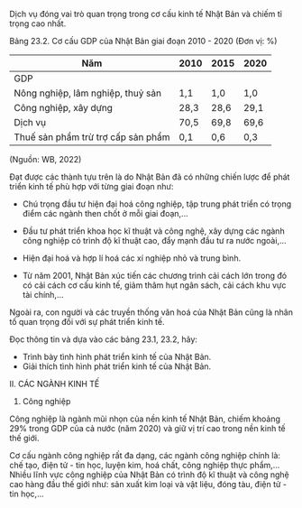 Dịch vụ đóng vai trò quan trọng trong cơ cấu kinh tế Nhật Bản và chiếm tỉ trọng cao nhất.

Bảng 23.2. Cơ cấu GDP của Nhật Bản giai đoạn 2010 - 2020
(Đơn vị: %)

Năm | 2010 | 2015 | 2020
--- | --- | --- | ---
GDP | | |
Nông nghiệp, lâm nghiệp, thuỷ sản | 1,1 | 1,0 | 1,0
Công nghiệp, xây dựng | 28,3 | 28,6 | 29,1
Dịch vụ | 70,5 | 69,8 | 69,6
Thuế sản phẩm trừ trợ cấp sản phẩm | 0,1 | 0,6 | 0,3

(Nguồn: WB, 2022)

Đạt được các thành tựu trên là do Nhật Bản đã có những chiến lược để phát triển kinh tế phù hợp với từng giai đoạn như:

- Chú trọng đầu tư hiện đại hoá công nghiệp, tập trung phát triển có trọng điểm các ngành then chốt ở mỗi giai đoạn,...

- Đầu tư phát triển khoa học kĩ thuật và công nghệ, xây dựng các ngành công nghiệp có trình độ kĩ thuật cao, đẩy mạnh đầu tư ra nước ngoài,...

- Hiện đại hoá và hợp lí hoá các xí nghiệp nhỏ và trung bình.

- Từ năm 2001, Nhật Bản xúc tiến các chương trình cải cách lớn trong đó có cải cách cơ cấu kinh tế, giảm thâm hụt ngân sách, cải cách khu vực tài chính,...

Ngoài ra, con người và các truyền thống văn hoá của Nhật Bản cũng là nhân tố quan trọng đối với sự phát triển kinh tế.

Đọc thông tin và dựa vào các bảng 23.1, 23.2, hãy:
- Trình bày tình hình phát triển kinh tế của Nhật Bản.
- Giải thích tình hình phát triển kinh tế của Nhật Bản.

II. CÁC NGÀNH KINH TẾ

1. Công nghiệp

Công nghiệp là ngành mũi nhọn của nền kinh tế Nhật Bản, chiếm khoảng 29% trong GDP của cả nước (năm 2020) và giữ vị trí cao trong nền kinh tế thế giới.

Cơ cấu ngành công nghiệp rất đa dạng, các ngành công nghiệp chính là: chế tạo, điện tử - tin học, luyện kim, hoá chất, công nghiệp thực phẩm,... Nhiều lĩnh vực công nghiệp của Nhật Bản có trình độ kĩ thuật và công nghệ cao hàng đầu thế giới như: sản xuất kim loại và vật liệu, đóng tàu, điện tử - tin học,...